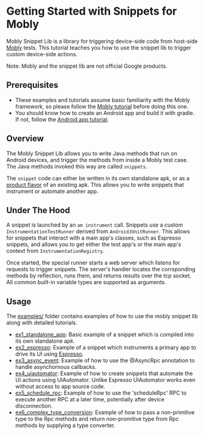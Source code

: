 # Getting Started with Snippets for Mobly

Mobly Snippet Lib is a library for triggering device-side code from host-side
[Mobly](http://github.com/google/mobly) tests. This tutorial teaches you how to
use the snippet lib to trigger custom device-side actions.

Note: Mobly and the snippet lib are not official Google products.


## Prerequisites

-   These examples and tutorials assume basic familiarity with the Mobly
    framework, so please follow the
    [Mobly tutorial](http://github.com/google/mobly) before doing this one.
-   You should know how to create an Android app and build it with gradle. If
    not, follow the
    [Android app tutorial](https://developer.android.com/training/basics/firstapp/index.html).


## Overview

The Mobly Snippet Lib allows you to write Java methods that run on Android
devices, and trigger the methods from inside a Mobly test case. The Java methods
invoked this way are called `snippets`.

The `snippet` code can either be written in its own standalone apk, or as a
[product flavor](https://developer.android.com/studio/build/build-variants.html#product-flavors)
of an existing apk. This allows you to write snippets that instrument or
automate another app.


## Under The Hood

A snippet is launched by an `am instrument` call. Snippets use a custom
`InstrumentationTestRunner` derived from `AndroidJUnitRunner`. This allows
for snippets that interact with a main app's classes, such as Espresso snippets,
and allows you to get either the test app's or the main app's context from
`InstrumentationRegistry`.

Once started, the special runner starts a web server which listens for requests
to trigger snippets. The server's handler locates the corrsponding methods by
reflection, runs them, and returns results over the tcp socket. All common
built-in variable types are supported as arguments.


## Usage

The [examples/](examples/) folder contains examples of how to use the
mobly snippet lib along with detailed tutorials.

*   [ex1_standalone_app](examples/ex1_standalone_app): Basic example of a
    snippet which is compiled into its own standalone apk.
*   [ex2_espresso](examples/ex2_espresso): Example of a snippet which
    instruments a primary app to drive its UI using
    [Espresso](https://google.github.io/android-testing-support-library/docs/espresso/).
*   [ex3_async_event](examples/ex3_async_event): Example of how to use the
    @AsyncRpc annotation to handle asynchornous callbacks.
*   [ex4_uiautomator](examples/ex4_uiautomator): Example of how to create
    snippets that automate the UI actions using UIAutomator. Unlike Espresso
    UIAutomator works even without access to app source code.
*   [ex5_schedule_rpc](examples/ex5_schedule_rpc): Example of how to use the
    'scheduleRpc' RPC to execute another RPC at a later time, potentially after
    device disconnection.
*   [ex6_complex_type_conversion](examples/ex6_complex_type_conversion): Example of how to pass a
    non-primitive type to the Rpc methods and return non-promitive type from Rpc methods by
    supplying a type converter.
